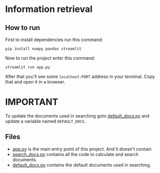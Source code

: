 # Information retrieval

## How to run
First to install dependencies run this command:

    pip install numpy pandas streamlit

Now to run the project enter this command:

    streamlit run app.py

After that you'll see some ```localhost:PORT``` address in your terminal. Copy that and open it in a browser.

# IMPORTANT
To update the documents used in searching goto [default_docs.py](default_docs.py) and update a variable named ```DEFAULT_DOCS```.


## Files
 - [app.py](app.py) is the main entry point of this project. And it doesn't contain 
 - [search_docs.py](search_docs.py) contains all the code to calculate and search documents.
 - [default_docs.py](default_docs.py) contains the default documents used in searching.
